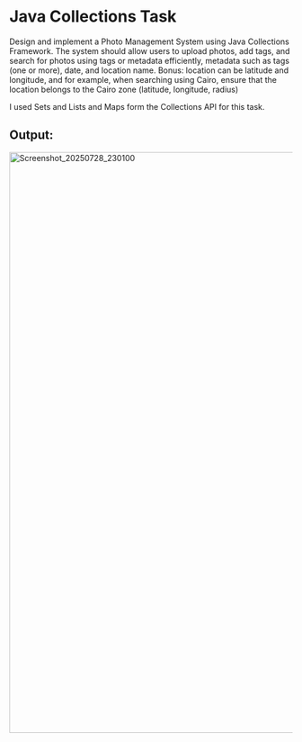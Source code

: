 # Java Collections Task
Design and implement a Photo Management System using Java Collections Framework. The system should allow users to upload photos, add tags, and search for photos using tags or metadata efficiently, metadata such as tags (one or more), date, and location name.
Bonus: location can be latitude and longitude, and for example, when searching using Cairo, ensure that the location belongs to the Cairo zone (latitude, longitude, radius)

I used Sets and Lists and Maps form the Collections API for this task.

## Output:
<img width="1920" height="1032" alt="Screenshot_20250728_230100" src="https://github.com/user-attachments/assets/6167ed8d-11db-4fec-84d9-e2b3d75455f0" />


